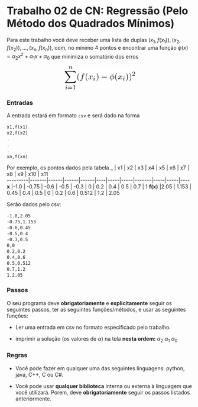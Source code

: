 # Trabalho 02 de CN: Regressão (Pelo Método dos Quadrados Mínimos)

Para este trabalho você deve receber uma lista de duplas $(x_1, f(x_1)), (x_2, f(x_2)), ..., (x_n, f(x_n))$, com, no mínimo 4 pontos e encontrar uma função $\phi(x) = \alpha_2x^2 + \alpha_1x + \alpha_0$ que minimiza o somatório dos erros
<center><img src="equation.png" width="190"></center>

### Entradas

A entrada estará em formato `csv` e será dado na forma
```
x1,f(x1)
x2,f(x2)
.
.
.
xn,f(xn)
```

Por exemplo, os pontos dados pela tabela
_        |  x1 |   x2  |   x3 |   x4 |   x5 | x6 | x7  | x8  |  x9   | x10 | x11  
---------|-------|------|------|------|----|-----|-----|-------|-----|-----|----
**x**    |-1.0 | -0.75 | -0.6 | -0.5 | -0.3 |  0 | 0.2 | 0.4 | 0.5   | 0.7 | 1
**f(x)** |2.05 | 1.153 | 0.45 |  0.4 |  0.5 |  0 | 0.2 | 0.6 | 0.512 | 1.2 | 2.05

Serão dados pelo csv:
```
-1.0,2.05
-0.75,1.153
-0.6,0.45
-0.5,0.4
-0.3,0.5
0,0
0.2,0.2
0.4,0.6
0.5,0.512
0.7,1.2
1,2.05
```

### Passos

O seu programa deve **obrigatoriamente** e **explicitamente** seguir os seguintes passos, ter as seguintes funções/métodos, e usar as seguintes funções:

 - Ler uma entrada em csv no formato especificado pelo trabalho.

 - imprimir a solução (os valores de $\alpha$) na tela **nesta ordem:** $\alpha_2$ $\alpha_1$ $\alpha_0$


### Regras

 - Você pode fazer em qualquer uma das seguintes linguagens: python, java, C++, C ou C#.

 - Você pode usar **qualquer biblioteca** interna ou externa à linguagem que você utilizará. Porem, deve **obrigatoriamente** seguir os passos listados anteriormente.
